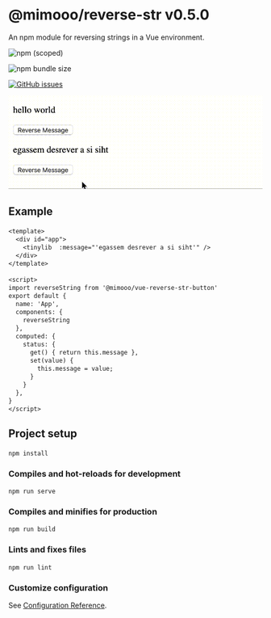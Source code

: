 # @mimooo/reverse-str v0.5.0
An npm module for reversing strings in a Vue environment.

![npm (scoped)](https://img.shields.io/npm/v/@mimooo/vue-reverse-str-button)

![npm bundle size](https://img.shields.io/bundlephobia/min/@mimooo/vue-reverse-str-button)

[![GitHub issues](https://img.shields.io/github/issues/maryamtb/vue-reverse-str-button)](https://github.com/maryamtb/vue-reverse-str-button/issues)

![demo](./demo/lib-tester.gif)

## Example
```
<template>
  <div id="app">
    <tinylib  :message="'egassem desrever a si siht'" />
  </div>
</template>

<script>
import reverseString from '@mimooo/vue-reverse-str-button'
export default {
  name: 'App',
  components: {
    reverseString
  },
  computed: {
    status: {
      get() { return this.message },
      set(value) {
        this.message = value;
      }
    }
  },
}
</script>
```

## Project setup
```
npm install
```

### Compiles and hot-reloads for development
```
npm run serve
```

### Compiles and minifies for production
```
npm run build
```

### Lints and fixes files
```
npm run lint
```

### Customize configuration
See [Configuration Reference](https://cli.vuejs.org/config/).
